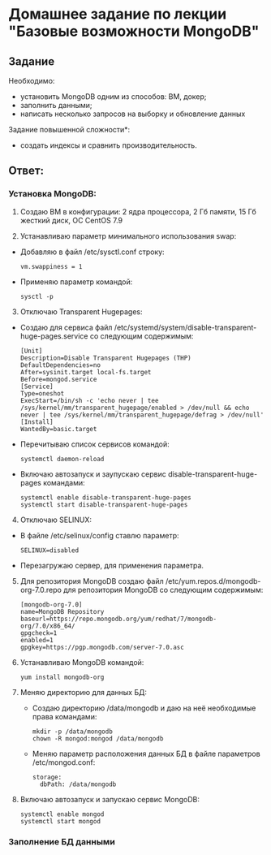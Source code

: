 # Домашнее задание по лекции "Базовые возможности MongoDB"

## Задание

Необходимо:
- установить MongoDB одним из способов: ВМ, докер;
- заполнить данными;
- написать несколько запросов на выборку и обновление данных

Задание повышенной сложности*:
- создать индексы и сравнить производительность.

## Ответ:

### Установка MongoDB:

1. Создаю ВМ в конфигурации: 2 ядра процессора, 2 Гб памяти, 15 Гб жесткий диск, ОС CentOS 7.9

2. Устанавливаю параметр минимального использования swap:
  * Добавляю в файл /etc/sysctl.conf строку:
     ```
     vm.swappiness = 1
     ```
  * Применяю параметр командой:
    ```
    sysctl -p
    ```

3. Отключаю Transparent Hugepages:
  * Создаю для сервиса файл /etc/systemd/system/disable-transparent-huge-pages.service со следующим содержимым:
     ```
     [Unit]
     Description=Disable Transparent Hugepages (THP)
     DefaultDependencies=no
     After=sysinit.target local-fs.target
     Before=mongod.service
     [Service]
     Type=oneshot
     ExecStart=/bin/sh -c 'echo never | tee /sys/kernel/mm/transparent_hugepage/enabled > /dev/null && echo never | tee /sys/kernel/mm/transparent_hugepage/defrag > /dev/null'
     [Install]
     WantedBy=basic.target
     ```
  * Перечитываю список сервисов командой:
    ```
    systemctl daemon-reload
    ```
  * Включаю автозапуск и заупускаю сервис disable-transparent-huge-pages командами:
    ```
    systemctl enable disable-transparent-huge-pages
    systemctl start disable-transparent-huge-pages
    ```

4. Отключаю SELINUX:
  * В файле /etc/selinux/config ставлю параметр:
    ```
    SELINUX=disabled
    ```
  * Перезагружаю сервер, для применения параметра.

5. Для репозитория MongoDB создаю файл /etc/yum.repos.d/mongodb-org-7.0.repo для репозитория MongoDB со следующим содержимым:
   ```
   [mongodb-org-7.0]
   name=MongoDB Repository
   baseurl=https://repo.mongodb.org/yum/redhat/7/mongodb-org/7.0/x86_64/
   gpgcheck=1
   enabled=1
   gpgkey=https://pgp.mongodb.com/server-7.0.asc
   ```

6. Устанавливаю MongoDB командой:
   ```
   yum install mongodb-org
   ```

7. Меняю директорию для данных БД:
   * Создаю директорию /data/mongodb и даю на неё необходимые права командами:
     ```
     mkdir -p /data/mongodb
     chown -R mongod:mongod /data/mongodb
     ```
   * Меняю параметр расположения данных БД в файле параметров /etc/mongod.conf:
     ```
     storage:
       dbPath: /data/mongodb
     ```

10. Включаю автозапуск и запускаю сервис MongoDB:
    ```
    systemctl enable mongod
    systemctl start mongod
    ```

### Заполнение БД данными
